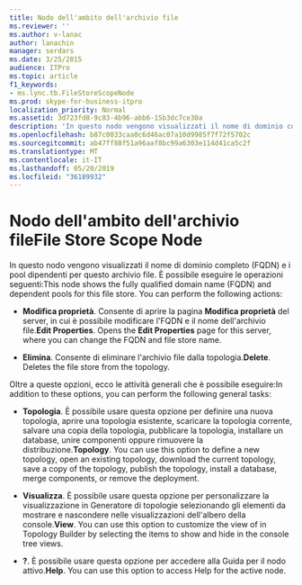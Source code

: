 ```yaml
---
title: Nodo dell'ambito dell'archivio file
ms.reviewer: ''
ms.author: v-lanac
author: lanachin
manager: serdars
ms.date: 3/25/2015
audience: ITPro
ms.topic: article
f1_keywords:
- ms.lync.tb.FileStoreScopeNode
ms.prod: skype-for-business-itpro
localization_priority: Normal
ms.assetid: 3d723fd8-9c83-4b96-abb6-15b3dc7ce30a
description: 'In questo nodo vengono visualizzati il nome di dominio completo (FQDN) e i pool dipendenti per questo archivio file. È possibile eseguire le operazioni seguenti:'
ms.openlocfilehash: b87c0033caa0c6d46ac07a10d9985f7f72f5702c
ms.sourcegitcommit: ab47ff88f51a96aaf8bc99a6303e114d41ca5c2f
ms.translationtype: MT
ms.contentlocale: it-IT
ms.lasthandoff: 05/20/2019
ms.locfileid: "36189932"
---
```

# <a name="file-store-scope-node"></a><span data-ttu-id="5ecb7-104">Nodo dell'ambito dell'archivio file</span><span class="sxs-lookup"><span data-stu-id="5ecb7-104">File Store Scope Node</span></span>
 
<span data-ttu-id="5ecb7-p102">In questo nodo vengono visualizzati il nome di dominio completo (FQDN) e i pool dipendenti per questo archivio file. È possibile eseguire le operazioni seguenti:</span><span class="sxs-lookup"><span data-stu-id="5ecb7-p102">This node shows the fully qualified domain name (FQDN) and dependent pools for this file store. You can perform the following actions:</span></span>
  
- <span data-ttu-id="5ecb7-p103">**Modifica proprietà**. Consente di aprire la pagina  **Modifica proprietà** del server, in cui è possibile modificare l'FQDN e il nome dell'archivio file.</span><span class="sxs-lookup"><span data-stu-id="5ecb7-p103">**Edit Properties**. Opens the **Edit Properties** page for this server, where you can change the FQDN and file store name.</span></span>
    
- <span data-ttu-id="5ecb7-p104">**Elimina**. Consente di eliminare l'archivio file dalla topologia.</span><span class="sxs-lookup"><span data-stu-id="5ecb7-p104">**Delete**. Deletes the file store from the topology.</span></span>
    
<span data-ttu-id="5ecb7-111">Oltre a queste opzioni, ecco le attività generali che è possibile eseguire:</span><span class="sxs-lookup"><span data-stu-id="5ecb7-111">In addition to these options, you can perform the following general tasks:</span></span>
  
- <span data-ttu-id="5ecb7-p105">**Topologia**. È possibile usare questa opzione per definire una nuova topologia, aprire una topologia esistente, scaricare la topologia corrente, salvare una copia della topologia, pubblicare la topologia, installare un database, unire componenti oppure rimuovere la distribuzione.</span><span class="sxs-lookup"><span data-stu-id="5ecb7-p105">**Topology**. You can use this option to define a new topology, open an existing topology, download the current topology, save a copy of the topology, publish the topology, install a database, merge components, or remove the deployment.</span></span>
    
- <span data-ttu-id="5ecb7-p106">**Visualizza**. È possibile usare questa opzione per personalizzare la visualizzazione in Generatore di topologie selezionando gli elementi da mostrare e nascondere nelle visualizzazioni dell'albero della console.</span><span class="sxs-lookup"><span data-stu-id="5ecb7-p106">**View**. You can use this option to customize the view of in Topology Builder by selecting the items to show and hide in the console tree views.</span></span>
    
- <span data-ttu-id="5ecb7-p107">**?**. È possibile usare questa opzione per accedere alla Guida per il nodo attivo.</span><span class="sxs-lookup"><span data-stu-id="5ecb7-p107">**Help**. You can use this option to access Help for the active node.</span></span>
    

